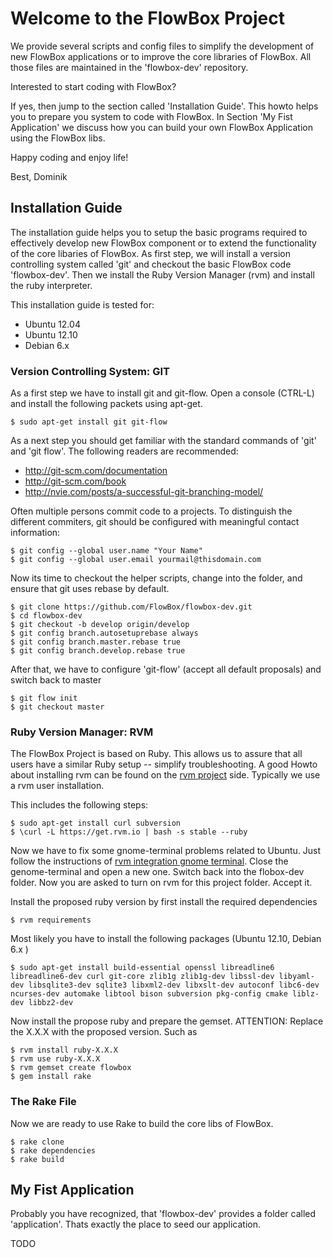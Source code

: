 # Welcome to the FlowBox Project

We provide several scripts and config files to simplify the development 
of new FlowBox applications or to improve the core libraries of FlowBox.
All those files are maintained in the 'flowbox-dev' repository. 

Interested to start coding with FlowBox? 

If yes, then jump to the section called 'Installation Guide'. This howto 
helps you to prepare you system to code with FlowBox. In Section 
'My Fist Application' we discuss how you can build your own FlowBox
Application using the FlowBox libs.


Happy coding and enjoy life!

Best, 
Dominik

## Installation Guide

The installation guide helps you to setup the basic programs required 
to effectively develop new FlowBox component or to extend the functionality
of the core libaries of FlowBox. As first step, we will install a version 
controlling system called 'git' and checkout the basic FlowBox code 'flowbox-dev'. 
Then we install the Ruby Version Manager (rvm) and install the ruby 
interpreter.

This installation guide is tested for:

* Ubuntu 12.04
* Ubuntu 12.10
* Debian 6.x

### Version Controlling System: GIT
As a first step we have to install git and git-flow. Open a console (CTRL-L) 
and install the following packets using apt-get.

    $ sudo apt-get install git git-flow

As a next step you should get familiar with the standard commands 
of 'git' and 'git flow'. The following readers are recommended:

* http://git-scm.com/documentation
* http://git-scm.com/book
* http://nvie.com/posts/a-successful-git-branching-model/

Often multiple persons commit code to a projects. To distinguish
the different commiters, git should be configured with meaningful
contact information: 

    $ git config --global user.name "Your Name"
    $ git config --global user.email yourmail@thisdomain.com

Now its time to checkout the helper scripts, change into the folder, and
ensure that git uses rebase by default.

    $ git clone https://github.com/FlowBox/flowbox-dev.git
    $ cd flowbox-dev
    $ git checkout -b develop origin/develop
    $ git config branch.autosetuprebase always
    $ git config branch.master.rebase true
    $ git config branch.develop.rebase true


After that, we have to configure 'git-flow' (accept all default proposals) and switch back to master

    $ git flow init
    $ git checkout master

### Ruby Version Manager: RVM
The FlowBox Project is based on Ruby. This allows us to assure that all users 
have a similar Ruby setup -- simplify troubleshooting. A good Howto about 
installing rvm can be found on the [rvm project](http://https://rvm.io)
side. Typically we use a rvm user installation. 

This includes the following steps:

    $ sudo apt-get install curl subversion
    $ \curl -L https://get.rvm.io | bash -s stable --ruby 

Now we have to fix some gnome-terminal problems related to Ubuntu. Just follow 
the instructions of [rvm integration gnome terminal](https://rvm.io/integration/gnome-terminal/).
Close the genome-terminal and open a new one. Switch back into the flobox-dev
folder. Now you are asked to turn on rvm for this project folder. Accept it. 

Install the proposed ruby version by first install the required dependencies

    $ rvm requirements

Most likely you have to install the following packages (Ubuntu 12.10, Debian 6.x )

    $ sudo apt-get install build-essential openssl libreadline6 libreadline6-dev curl git-core zlib1g zlib1g-dev libssl-dev libyaml-dev libsqlite3-dev sqlite3 libxml2-dev libxslt-dev autoconf libc6-dev ncurses-dev automake libtool bison subversion pkg-config cmake liblz-dev libbz2-dev

Now install the propose ruby and prepare the gemset. 
ATTENTION: Replace the X.X.X with the proposed version.
Such as 

    $ rvm install ruby-X.X.X
    $ rvm use ruby-X.X.X
    $ rvm gemset create flowbox
    $ gem install rake

### The Rake File
Now we are ready to use Rake to build the core libs of FlowBox. 

    $ rake clone
    $ rake dependencies
    $ rake build



## My Fist Application
Probably you have recognized, that 'flowbox-dev' provides a folder called 
'application'. Thats exactly the place to seed our application.

TODO



